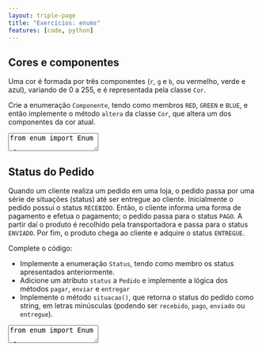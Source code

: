 ```yaml
---
layout: triple-page
title: "Exercícios: enums"
features: [code, python]
---
```


## Cores e componentes

Uma cor é formada por três componentes (`r`, `g` e `b`, ou vermelho, verde e azul), variando de 0 a 255, e é representada pela classe `Cor`. 

Crie a enumeração `Componente`, tendo como membros `RED`, `GREEN` e `BLUE`, e então implemente o método `altera` da classe `Cor`, que altera um dos componentes da cor atual.

<textarea class="code lang-python">
from enum import Enum

class Componente:
  pass

class Cor:
  def __init__(self, r, g, b):
    self.r = r
    self.g = g
    self.b = b
  
  def altera(self, componente, valor):
    pass

  def __eq__(self, o):
    return self.r == o.r and self.g == o.g and self.b == o.b

### Testes
c = Cor(1, 2, 3)
c.altera(Componente.RED, 128)
assert c.r == 128 and c.g = 2 and c.b = 3

c = Cor(1, 2, 3)
c.altera(Componente.GREEN, 100)
assert c.r == 1 and c.g = 100 and c.b = 3

c = Cor(1, 2, 3)
c.altera(Componente.BLUE, 255)
assert c.r == 1 and c.g = 2 and c.b = 255

assert isinstance(Componente.RED, Enum)
</textarea>

## Status do Pedido

Quando um cliente realiza um pedido em uma loja, o pedido passa por uma série de situações (status) até ser entregue ao cliente. Inicialmente o pedido possui o status `RECEBIDO`. Então, o cliente informa uma forma de pagamento e efetua o pagamento; o pedido passa para o status `PAGO`. A partir daí o produto é recolhido pela transportadora e passa para o status `ENVIADO`. Por fim, o produto chega ao cliente e adquire o status `ENTREGUE`.

Complete o código:

- Implemente a enumeração `Status`, tendo como membro os status apresentados anteriormente.
- Adicione um atributo `status` a `Pedido` e implemente a lógica dos métodos `pagar`, `enviar` e `entregar`
- Implemente o método `situacao()`, que retorna o status do pedido como string, em letras minúsculas (podendo ser `recebido`, `pago`, `enviado` ou `entregue`).

<textarea class="code lang-python">
from enum import Enum

class Status:
  pass

class Pedido:
  def __init__(self, valor):
    self.valor = valor

  def pagar(self, forma_de_pagamento):
    pass
  
  def enviar(self, transportadora):
    pass
  
  def entregar(self):
    pass
  
  def situacao(self):
    return ''

### Testes
import unittest

class TestPedido(unittest.TestCase):
  def test_pedido_novo(self):
    p = Pedido()
    self.assertEqual(p.status, Status.RECEBIDO)
  
  def test_pedido_pago(self):
    p = Pedido()
    p.pagar('pix')
    self.assertEqual(p.status, Status.PAGO)

  def test_pedido_enviado(self):
    p = Pedido()
    p.enviar('ufbalog')
    self.assertEqual(p.status, Status.RECEBIDO)
    p.pagar('pix')
    p.enviar('ufbalog')
    self.assertEqual(p.status, Status.ENVIADO)

  def test_pedido_entregue(self):
    p = Pedido()
    p.entregar()
    self.assertEqual(p.status, Status.RECEBIDO)
    p.pagar('pix')
    p.entregar()
    self.assertEqual(p.status, Status.PAGO)
    p.enviar('ufbalog')
    p.entregar()
    self.assertEqual(p.status, Status.ENTREGUE)

  def test_situacao(self):
    p = Pedido()
    self.assertEqual(p.situacao(), 'recebido')
    p.pagar('pix')
    self.assertEqual(p.situacao(), 'pago')
    p.enviar('ufbalog')
    self.assertEqual(p.situacao(), 'enviado')
    p.entregar()
    self.assertEqual(p.situacao(), 'entregue')

  def test_enum(self):
    self.assertTrue(isinstance(Status.RECEBIDO, Status))
    self.assertTrue(isinstance(Status.RECEBIDO, Enum))

if __name__ == '__main__':
  import sys
  unittest.main(exit=False)
</textarea>
